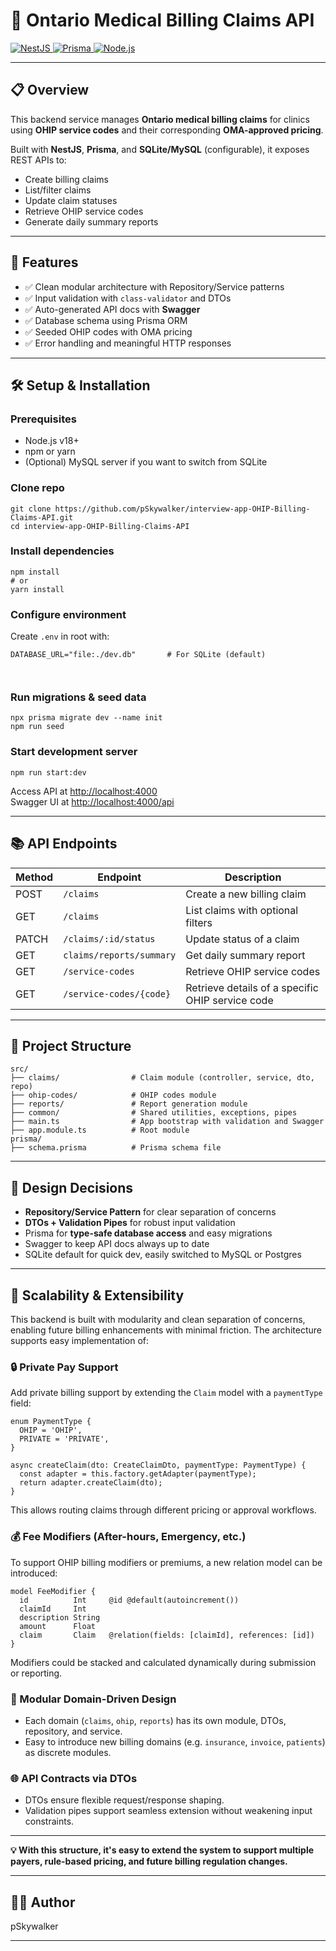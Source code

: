 <!DOCTYPE html>
<html lang="en">
<head>
<meta charset="UTF-8" />
<meta name="viewport" content="width=device-width, initial-scale=1" />
</head>
<body>
  <h1>🏥 Ontario Medical Billing Claims API</h1>

  <p>
    <a class="badge" href="https://nestjs.com/" target="_blank" rel="noopener noreferrer">
      <img src="https://img.shields.io/badge/NestJS-Active-red?logo=nestjs" alt="NestJS" />
    </a>
    <a class="badge" href="https://www.prisma.io/" target="_blank" rel="noopener noreferrer">
      <img src="https://img.shields.io/badge/Prisma-ORM-blue?logo=prisma" alt="Prisma" />
    </a>
    <a class="badge" href="https://nodejs.org/" target="_blank" rel="noopener noreferrer">
      <img src="https://img.shields.io/badge/Node.js-v18.x-green?logo=node.js" alt="Node.js" />
    </a>
  </p>

  <hr />

  <h2>📋 Overview</h2>
  <p>
    This backend service manages <strong>Ontario medical billing claims</strong> for clinics using <strong>OHIP service codes</strong> and their corresponding <strong>OMA-approved pricing</strong>.
  </p>
  <p>
    Built with <strong>NestJS</strong>, <strong>Prisma</strong>, and <strong>SQLite/MySQL</strong> (configurable), it exposes REST APIs to:
  </p>
  <ul>
    <li>Create billing claims</li>
    <li>List/filter claims</li>
    <li>Update claim statuses</li>
    <li>Retrieve OHIP service codes</li>
    <li>Generate daily summary reports</li>
  </ul>

  <hr />

  <h2>🚀 Features</h2>
  <ul>
    <li>✅ Clean modular architecture with Repository/Service patterns</li>
    <li>✅ Input validation with <code>class-validator</code> and DTOs</li>
    <li>✅ Auto-generated API docs with <strong>Swagger</strong></li>
    <li>✅ Database schema using Prisma ORM</li>
    <li>✅ Seeded OHIP codes with OMA pricing</li>
    <li>✅ Error handling and meaningful HTTP responses</li>
  </ul>

  <hr />

  <h2>🛠️ Setup &amp; Installation</h2>

  <h3>Prerequisites</h3>
  <ul>
    <li>Node.js v18+</li>
    <li>npm or yarn</li>
    <li>(Optional) MySQL server if you want to switch from SQLite</li>
  </ul>

  <h3>Clone repo</h3>
  <pre><code>git clone https://github.com/pSkywalker/interview-app-OHIP-Billing-Claims-API.git
cd interview-app-OHIP-Billing-Claims-API
</code></pre>

  <h3>Install dependencies</h3>
  <pre><code>npm install
# or
yarn install
</code></pre>

  <h3>Configure environment</h3>
  <p>Create <code>.env</code> in root with:</p>
  <pre><code>DATABASE_URL="file:./dev.db"       # For SQLite (default)

</code></pre>

  <h3>Run migrations &amp; seed data</h3>
  <pre><code>npx prisma migrate dev --name init
npm run seed
</code></pre>

  <h3>Start development server</h3>
  <pre><code>npm run start:dev
</code></pre>
  <p>Access API at <a href="http://localhost:4000" target="_blank">http://localhost:4000</a><br />
  Swagger UI at <a href="http://localhost:4000/api" target="_blank">http://localhost:4000/api</a></p>

  <hr />

  <h2>📚 API Endpoints</h2>
  <table>
  <thead>
    <tr>
      <th>Method</th>
      <th>Endpoint</th>
      <th>Description</th>
    </tr>
  </thead>
  <tbody>
    <tr><td>POST</td><td><code>/claims</code></td><td>Create a new billing claim</td></tr>
    <tr><td>GET</td><td><code>/claims</code></td><td>List claims with optional filters</td></tr>
    <tr><td>PATCH</td><td><code>/claims/:id/status</code></td><td>Update status of a claim</td></tr>
    <tr><td>GET</td><td><code>claims/reports/summary</code></td><td>Get daily summary report</td></tr>
    <tr><td>GET</td><td><code>/service-codes</code></td><td>Retrieve OHIP service codes</td></tr>
    <tr><td>GET</td><td><code>/service-codes/{code}</code></td><td>Retrieve details of a specific OHIP service code</td></tr>
  </tbody>
</table>

  <hr />

  <h2>🧩 Project Structure</h2>
  <pre><code>src/
├── claims/                # Claim module (controller, service, dto, repo)
├── ohip-codes/            # OHIP codes module
├── reports/               # Report generation module
├── common/                # Shared utilities, exceptions, pipes
├── main.ts                # App bootstrap with validation and Swagger
├── app.module.ts          # Root module
prisma/
├── schema.prisma          # Prisma schema file
</code></pre>

  <hr />

  <h2>📝 Design Decisions</h2>
  <ul>
    <li><strong>Repository/Service Pattern</strong> for clear separation of concerns</li>
    <li><strong>DTOs + Validation Pipes</strong> for robust input validation</li>
    <li>Prisma for <strong>type-safe database access</strong> and easy migrations</li>
    <li>Swagger to keep API docs always up to date</li>
    <li>SQLite default for quick dev, easily switched to MySQL or Postgres</li>
  </ul>
<hr />

<h2>🧩 Scalability & Extensibility</h2>

<p>
  This backend is built with modularity and clean separation of concerns, enabling future billing enhancements with minimal friction. The architecture supports easy implementation of:
</p>

<h3>🔒 Private Pay Support</h3>
<p>
  Add private billing support by extending the <code>Claim</code> model with a <code>paymentType</code> field:
</p>

<pre><code>enum PaymentType {
  OHIP = 'OHIP',
  PRIVATE = 'PRIVATE',
}
</code></pre>

<pre><code>async createClaim(dto: CreateClaimDto, paymentType: PaymentType) {
  const adapter = this.factory.getAdapter(paymentType);
  return adapter.createClaim(dto);
}
</code></pre>

<p>This allows routing claims through different pricing or approval workflows.</p>

<h3>💰 Fee Modifiers (After-hours, Emergency, etc.)</h3>
<p>
  To support OHIP billing modifiers or premiums, a new relation model can be introduced:
</p>

<pre><code>model FeeModifier {
  id          Int     @id @default(autoincrement())
  claimId     Int
  description String
  amount      Float
  claim       Claim   @relation(fields: [claimId], references: [id])
}
</code></pre>

<p>
  Modifiers could be stacked and calculated dynamically during submission or reporting.
</p>

<h3>🧱 Modular Domain-Driven Design</h3>
<ul>
  <li>Each domain (<code>claims</code>, <code>ohip</code>, <code>reports</code>) has its own module, DTOs, repository, and service.</li>
  <li>Easy to introduce new billing domains (e.g. <code>insurance</code>, <code>invoice</code>, <code>patients</code>) as discrete modules.</li>
</ul>

<h3>🌐 API Contracts via DTOs</h3>
<ul>
  <li>DTOs ensure flexible request/response shaping.</li>
  <li>Validation pipes support seamless extension without weakening input constraints.</li>
</ul>

<hr />

<p><strong>💡 With this structure, it's easy to extend the system to support multiple payers, rule-based pricing, and future billing regulation changes.</strong></p>

<hr />

  <h2>🙋‍♂️ Author</h2>
  <p>pSkywalker</p>

  <hr />
